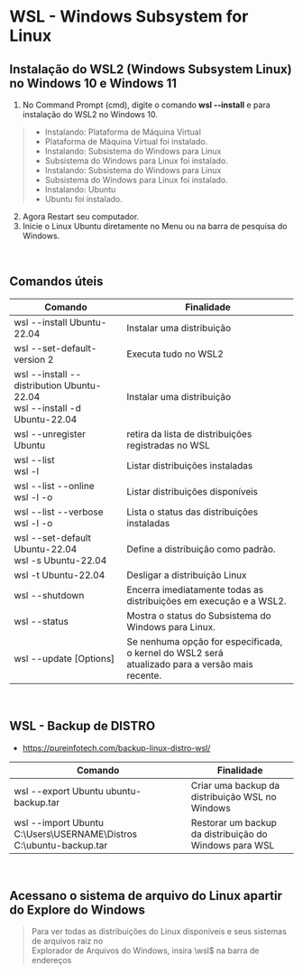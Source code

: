 # WSL - Windows Subsystem for Linux

## Instalação do WSL2 (Windows Subsystem Linux) no Windows 10 e Windows 11
	
1. No Command Prompt (cmd), digite o comando **wsl --install** e <Enter> para instalação do WSL2 no Windows 10.

> - Instalando: Plataforma de Máquina Virtual
> - Plataforma de Máquina Virtual foi instalado.
> - Instalando: Subsistema do Windows para Linux
> - Subsistema do Windows para Linux foi instalado.
> - Instalando: Subsistema do Windows para Linux
> - Subsistema do Windows para Linux foi instalado.
> - Instalando: Ubuntu
> - Ubuntu foi instalado.

2. Agora Restart seu computador.
3. Inicie o Linux Ubuntu diretamente no Menu ou na barra de pesquisa do Windows.  

<br>

## Comandos úteis

Comando         | Finalidade
--------------- | ----------------- 
wsl --install Ubuntu-22.04                  | Instalar uma distribuição
wsl --set-default-version 2                 | Executa tudo no WSL2	
wsl --install --distribution Ubuntu-22.04 <br> wsl --install -d Ubuntu-22.04 | Instalar uma distribuição
wsl --unregister Ubuntu                     | retira da lista de distribuições registradas no WSL	
wsl --list <br> wsl -l                      | Listar distribuições instaladas
wsl --list --online <br> wsl -l -o          | Listar distribuições disponíveis
wsl --list --verbose <br> wsl -l -o         | Lista o status das distribuições instaladas
wsl --set-default Ubuntu-22.04 <br> wsl -s Ubuntu-22.04 | Define a distribuição como padrão.
wsl -t Ubuntu-22.04                         | Desligar a distribuição Linux
wsl --shutdown                              | Encerra imediatamente todas as distribuições em execução e a WSL2.
wsl --status                                | Mostra o status do Subsistema do Windows para Linux.
wsl --update [Options]                      | Se nenhuma opção for especificada, o kernel do WSL2 será <br> atualizado para a versão mais recente.
	
<br>
	
## WSL - Backup de DISTRO
- https://pureinfotech.com/backup-linux-distro-wsl/
	
Comando         | Finalidade
--------------- | ----------------- 
wsl --export Ubuntu ubuntu-backup.tar                               | Criar uma backup da distribuição WSL no Windows
wsl --import Ubuntu C:\Users\USERNAME\Distros C:\ubuntu-backup.tar  | Restorar um backup da distribuição do Windows para WSL

<br>

## Acessano o sistema de arquivo do Linux apartir do Explore do Windows
> Para ver todas as distribuições do Linux disponíveis e seus sistemas de arquivos raiz no <br>
> Explorador de Arquivos do Windows, insira \\wsl$ na barra de endereços
	
	

	
